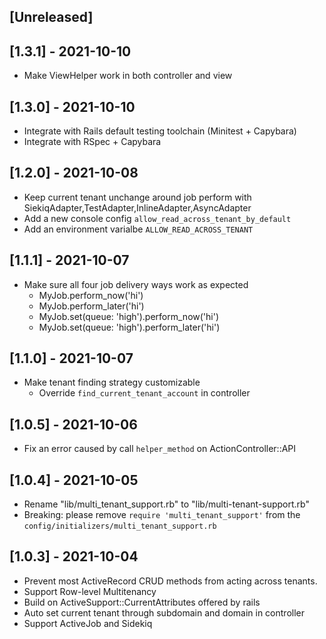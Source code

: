 ## [Unreleased]

## [1.3.1] - 2021-10-10

- Make ViewHelper work in both controller and view

## [1.3.0] - 2021-10-10

- Integrate with Rails default testing toolchain (Minitest + Capybara)
- Integrate with RSpec + Capybara

## [1.2.0] - 2021-10-08

- Keep current tenant unchange around job perform with SiekiqAdapter,TestAdapter,InlineAdapter,AsyncAdapter
- Add a new console config `allow_read_across_tenant_by_default`
- Add an environment varialbe `ALLOW_READ_ACROSS_TENANT`

## [1.1.1] - 2021-10-07

- Make sure all four job delivery ways work as expected
  - MyJob.perform_now('hi')
  - MyJob.perform_later('hi')
  - MyJob.set(queue: 'high').perform_now('hi')
  - MyJob.set(queue: 'high').perform_later('hi')

## [1.1.0] - 2021-10-07

- Make tenant finding strategy customizable
  - Override `find_current_tenant_account` in controller

## [1.0.5] - 2021-10-06

- Fix an error caused by call `helper_method` on ActionController::API

## [1.0.4] - 2021-10-05

- Rename "lib/multi_tenant_support.rb" to "lib/multi-tenant-support.rb"
- Breaking: please remove `require 'multi_tenant_support'` from the `config/initializers/multi_tenant_support.rb`

## [1.0.3] - 2021-10-04

- Prevent most ActiveRecord CRUD methods from acting across tenants.
- Support Row-level Multitenancy
- Build on ActiveSupport::CurrentAttributes offered by rails
- Auto set current tenant through subdomain and domain in controller
- Support ActiveJob and Sidekiq
